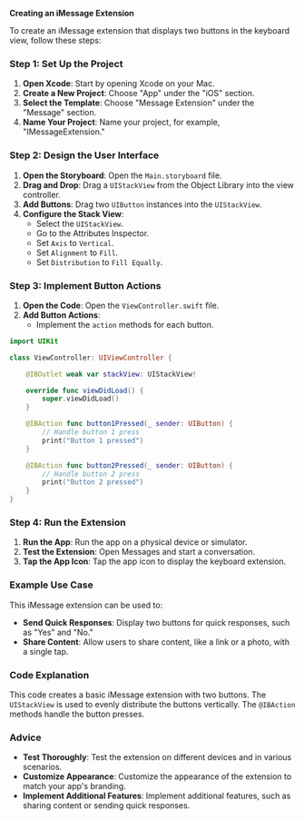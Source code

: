 **Creating an iMessage Extension**

To create an iMessage extension that displays two buttons in the keyboard view, follow these steps:

### Step 1: Set Up the Project

1. **Open Xcode**: Start by opening Xcode on your Mac.
2. **Create a New Project**: Choose "App" under the "iOS" section.
3. **Select the Template**: Choose "Message Extension" under the "Message" section.
4. **Name Your Project**: Name your project, for example, "IMessageExtension."

### Step 2: Design the User Interface

1. **Open the Storyboard**: Open the `Main.storyboard` file.
2. **Drag and Drop**: Drag a `UIStackView` from the Object Library into the view controller.
3. **Add Buttons**: Drag two `UIButton` instances into the `UIStackView`.
4. **Configure the Stack View**:
   - Select the `UIStackView`.
   - Go to the Attributes Inspector.
   - Set `Axis` to `Vertical`.
   - Set `Alignment` to `Fill`.
   - Set `Distribution` to `Fill Equally`.

### Step 3: Implement Button Actions

1. **Open the Code**: Open the `ViewController.swift` file.
2. **Add Button Actions**:
   - Implement the `action` methods for each button.

```swift
import UIKit

class ViewController: UIViewController {

    @IBOutlet weak var stackView: UIStackView!

    override func viewDidLoad() {
        super.viewDidLoad()
    }

    @IBAction func button1Pressed(_ sender: UIButton) {
        // Handle button 1 press
        print("Button 1 pressed")
    }

    @IBAction func button2Pressed(_ sender: UIButton) {
        // Handle button 2 press
        print("Button 2 pressed")
    }
}
```

### Step 4: Run the Extension

1. **Run the App**: Run the app on a physical device or simulator.
2. **Test the Extension**: Open Messages and start a conversation.
3. **Tap the App Icon**: Tap the app icon to display the keyboard extension.

### Example Use Case

This iMessage extension can be used to:

- **Send Quick Responses**: Display two buttons for quick responses, such as "Yes" and "No."
- **Share Content**: Allow users to share content, like a link or a photo, with a single tap.

### Code Explanation

This code creates a basic iMessage extension with two buttons. The `UIStackView` is used to evenly distribute the buttons vertically. The `@IBAction` methods handle the button presses.

### Advice

- **Test Thoroughly**: Test the extension on different devices and in various scenarios.
- **Customize Appearance**: Customize the appearance of the extension to match your app's branding.
- **Implement Additional Features**: Implement additional features, such as sharing content or sending quick responses.